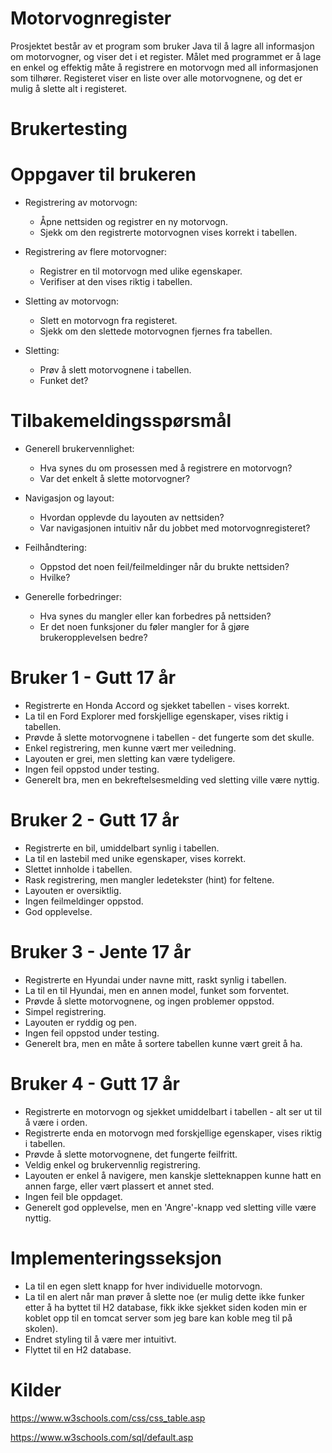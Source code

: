 # Motorvognregister
Prosjektet består av et program som bruker Java til å lagre all informasjon om motorvogner, og viser det i et register.
Målet med programmet er å lage en enkel og effektig måte å registrere en motorvogn med all informasjonen som tilhører.
Registeret viser en liste over alle motorvognene, og det er mulig å slette alt i registeret.

# Brukertesting
# Oppgaver til brukeren
- Registrering av motorvogn:
  - Åpne nettsiden og registrer en ny motorvogn.
  - Sjekk om den registrerte motorvognen vises korrekt i tabellen.
  
- Registrering av flere motorvogner:
  - Registrer en til motorvogn med ulike egenskaper.
  - Verifiser at den vises riktig i tabellen.
  
- Sletting av motorvogn:
  - Slett en motorvogn fra registeret.
  - Sjekk om den slettede motorvognen fjernes fra tabellen.

- Sletting:
  - Prøv å slett motorvognene i tabellen.
  - Funket det?

# Tilbakemeldingsspørsmål

- Generell brukervennlighet:
  - Hva synes du om prosessen med å registrere en motorvogn?
  - Var det enkelt å slette motorvogner?
  
- Navigasjon og layout:
  - Hvordan opplevde du layouten av nettsiden?
  - Var navigasjonen intuitiv når du jobbet med motorvognregisteret?
    
- Feilhåndtering:
  - Oppstod det noen feil/feilmeldinger når du brukte nettsiden?
  - Hvilke?

- Generelle forbedringer:
  - Hva synes du mangler eller kan forbedres på nettsiden?
  - Er det noen funksjoner du føler mangler for å gjøre brukeropplevelsen bedre?

# Bruker 1 - Gutt 17 år
- Registrerte en Honda Accord og sjekket tabellen - vises korrekt.
- La til en Ford Explorer med forskjellige egenskaper, vises riktig i tabellen.
- Prøvde å slette motorvognene i tabellen - det fungerte som det skulle.
- Enkel registrering, men kunne vært mer veiledning.
- Layouten er grei, men sletting kan være tydeligere.
- Ingen feil oppstod under testing.
- Generelt bra, men en bekreftelsesmelding ved sletting ville være nyttig.

# Bruker 2 - Gutt 17 år
- Registrerte en bil, umiddelbart synlig i tabellen.
- La til en lastebil med unike egenskaper, vises korrekt.
- Slettet innholde i tabellen.
- Rask registrering, men mangler ledetekster (hint) for feltene.
- Layouten er oversiktlig.
- Ingen feilmeldinger oppstod.
- God opplevelse.

# Bruker 3 - Jente 17 år
- Registrerte en Hyundai under navne mitt, raskt synlig i tabellen.
- La til en til Hyundai, men en annen model, funket som forventet.
- Prøvde å slette motorvognene, og ingen problemer oppstod.
- Simpel registrering.
- Layouten er ryddig og pen.
- Ingen feil oppstod under testing.
- Generelt bra, men en måte å sortere tabellen kunne vært greit å ha.

# Bruker 4 - Gutt 17 år
- Registrerte en motorvogn og sjekket umiddelbart i tabellen - alt ser ut til å være i orden.
- Registrerte enda en motorvogn med forskjellige egenskaper, vises riktig i tabellen.
- Prøvde å slette motorvognene, det fungerte feilfritt.
- Veldig enkel og brukervennlig registrering.
- Layouten er enkel å navigere, men kanskje sletteknappen kunne hatt en annen farge, eller vært plassert et annet sted.
- Ingen feil ble oppdaget.
- Generelt god opplevelse, men en 'Angre'-knapp ved sletting ville være nyttig.


# Implementeringsseksjon
- La til en egen slett knapp for hver individuelle motorvogn.
- La til en alert når man prøver å slette noe (er mulig dette ikke funker etter å ha byttet til H2 database, fikk ikke sjekket siden koden min er koblet opp til en tomcat server som jeg bare kan koble meg til på skolen).
- Endret styling til å være mer intuitivt.
- Flyttet til en H2 database.


# Kilder
https://www.w3schools.com/css/css_table.asp

https://www.w3schools.com/sql/default.asp
